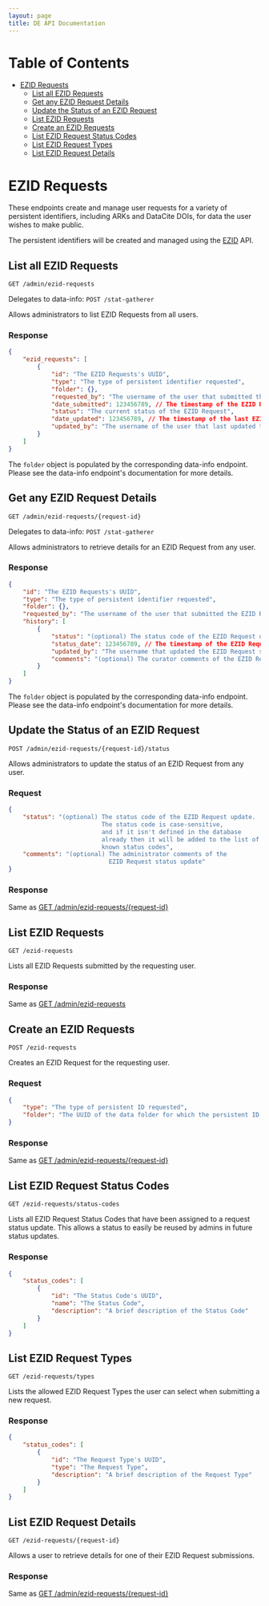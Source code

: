 ```yaml
---
layout: page
title: DE API Documentation
---
```


# Table of Contents

* [EZID Requests](#ezid-requests)
    * [List all EZID Requests](#list-all-ezid-requests)
    * [Get any EZID Request Details](#get-any-ezid-request-details)
    * [Update the Status of an EZID Request](#update-the-status-of-an-ezid-request)
    * [List EZID Requests](#list-ezid-requests)
    * [Create an EZID Requests](#create-an-ezid-requests)
    * [List EZID Request Status Codes](#list-ezid-request-status-codes)
    * [List EZID Request Types](#list-ezid-request-types)
    * [List EZID Request Details](#list-ezid-request-details)

# EZID Requests

These endpoints create and manage user requests for a variety of persistent identifiers,
including ARKs and DataCite DOIs, for data the user wishes to make public.

The persistent identifiers will be created and managed using the [EZID](http://ezid.cdlib.org/) API.

## List all EZID Requests

`GET /admin/ezid-requests`

Delegates to data-info: `POST /stat-gatherer`

Allows administrators to list EZID Requests from all users.

### Response

```json
{
    "ezid_requests": [
        {
            "id": "The EZID Requests's UUID",
            "type": "The type of persistent identifier requested",
            "folder": {},
            "requested_by": "The username of the user that submitted the EZID Request",
            "date_submitted": 123456789, // The timestamp of the EZID Request submission
            "status": "The current status of the EZID Request",
            "date_updated": 123456789, // The timestamp of the last EZID Request status update
            "updated_by": "The username of the user that last updated the EZID Request status"
        }
    ]
}
```

The `folder` object is populated by the corresponding data-info endpoint.
Please see the data-info endpoint's documentation for more details.

## Get any EZID Request Details

`GET /admin/ezid-requests/{request-id}`

Delegates to data-info: `POST /stat-gatherer`

Allows administrators to retrieve details for an EZID Request from any user.

### Response

```json
{
    "id": "The EZID Requests's UUID",
    "type": "The type of persistent identifier requested",
    "folder": {},
    "requested_by": "The username of the user that submitted the EZID Request",
    "history": [
        {
            "status": "(optional) The status code of the EZID Request update",
            "status_date": 123456789, // The timestamp of the EZID Request status update
            "updated_by": "The username that updated the EZID Request status",
            "comments": "(optional) The curator comments of the EZID Request status update"
        }
    ]
}
```

The `folder` object is populated by the corresponding data-info endpoint.
Please see the data-info endpoint's documentation for more details.

## Update the Status of an EZID Request

`POST /admin/ezid-requests/{request-id}/status`

Allows administrators to update the status of an EZID Request from any user.

### Request

```json
{
    "status": "(optional) The status code of the EZID Request update.
                          The status code is case-sensitive,
                          and if it isn't defined in the database
                          already then it will be added to the list of
                          known status codes",
    "comments": "(optional) The administrator comments of the
                            EZID Request status update"
}
```

### Response

Same as [GET /admin/ezid-requests/{request-id}](#get-any-ezid-request-details)

## List EZID Requests

`GET /ezid-requests`

Lists all EZID Requests submitted by the requesting user.

### Response

Same as [GET /admin/ezid-requests](#list-all-ezid-requests)

## Create an EZID Requests

`POST /ezid-requests`

Creates an EZID Request for the requesting user.

### Request

```json
{
    "type": "The type of persistent ID requested",
    "folder": "The UUID of the data folder for which the persistent ID is being requested"
}
```

### Response

Same as [GET /admin/ezid-requests/{request-id}](#get-any-ezid-request-details)

## List EZID Request Status Codes

`GET /ezid-requests/status-codes`

Lists all EZID Request Status Codes that have been assigned to a request status update.
This allows a status to easily be reused by admins in future status updates.

### Response

```json
{
    "status_codes": [
        {
            "id": "The Status Code's UUID",
            "name": "The Status Code",
            "description": "A brief description of the Status Code"
        }
    ]
}
```

## List EZID Request Types

`GET /ezid-requests/types`

Lists the allowed EZID Request Types the user can select when submitting a new request.

### Response

```json
{
    "status_codes": [
        {
            "id": "The Request Type's UUID",
            "type": "The Request Type",
            "description": "A brief description of the Request Type"
        }
    ]
}
```

## List EZID Request Details

`GET /ezid-requests/{request-id}`

Allows a user to retrieve details for one of their EZID Request submissions.

### Response

Same as [GET /admin/ezid-requests/{request-id}](#get-any-ezid-request-details)

